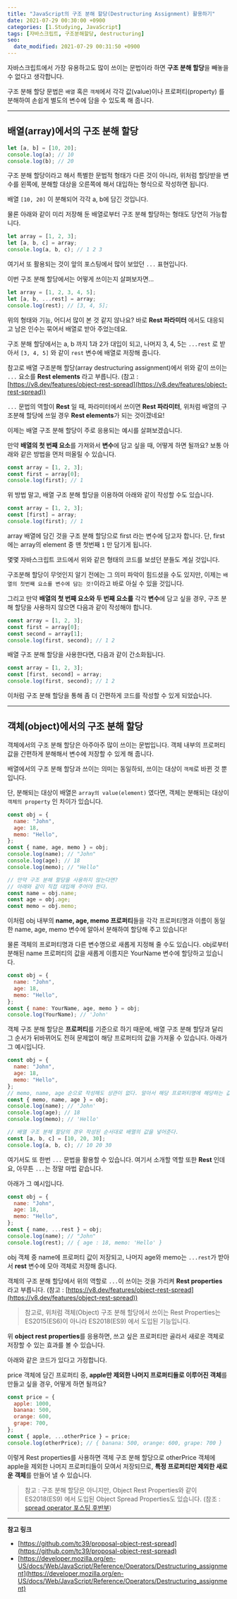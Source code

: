 ```yaml
---
title: "JavaScript의 구조 분해 할당(Destructuring Assignment) 활용하기"
date: 2021-07-29 00:30:00 +0900
categories: [1.Studying, JavaScript]
tags: [자바스크립트, 구조분해할당, destructuring]
seo:
  date_modified: 2021-07-29 00:31:50 +0900
---
```


자바스크립트에서 가장 유용하고도 많이 쓰이는 문법이라 하면 **구조 분해 할당**을 빼놓을 수 없다고 생각합니다.

구조 분해 할당 문법은 `배열` 혹은 `객체`에서 각각 값(value)이나 프로퍼티(property) 를 분해하여 손쉽게 별도의 변수에 담을 수 있도록 해 줍니다.

---

## **배열(array)에서의 구조 분해 할당**

```js
let [a, b] = [10, 20];
console.log(a); // 10
console.log(b); // 20
```

구조 분해 할당이라고 해서 특별한 문법적 형태가 다른 것이 아니라, 위처럼 할당받을 변수를 왼쪽에, 분해할 대상을 오른쪽에 해서 대입하는 형식으로 작성하면 됩니다.

배열 `[10, 20]` 이 분해되어 각각 a, b에 담긴 것입니다.

물론 아래와 같이 미리 저장해 둔 배열로부터 구조 분해 할당하는 형태도 당연히 가능합니다.

```js
let array = [1, 2, 3];
let [a, b, c] = array;
console.log(a, b, c); // 1 2 3
```

여기서 또 활용되는 것이 앞의 포스팅에서 많이 보았던 `...` 표현입니다.

이번 구조 분해 할당에서는 어떻게 쓰이는지 살펴보자면...

```js
let array = [1, 2, 3, 4, 5];
let [a, b, ...rest] = array;
console.log(rest); // [3, 4, 5];
```

위의 형태와 기능, 어디서 많이 본 것 같지 않나요? 바로 **Rest 파라미터** 에서도 대응되고 남은 인수는 묶어서 배열로 받아 주었는데요.

구조 분해 할당에서는 a, b 까지 1과 2가 대입이 되고, 나머지 3, 4, 5는 `...rest` 로 받아서 `[3, 4, 5]` 와 같이 `rest` 변수에 배열로 저장해 줍니다.

참고로 배열 구조분해 할당(array destructuring assignment)에서 위와 같이 쓰이는 `...` 요소를 **Rest elements** 라고 부릅니다. (참고 : [https://v8.dev/features/object-rest-spread](https://v8.dev/features/object-rest-spread))

`...` 문법의 역할이 **Rest** 일 때, 파라미터에서 쓰이면 **Rest 파라미터**, 위처럼 배열의 구조분해 할당에 쓰일 경우 **Rest elements**가 되는 것이겠네요!

이제는 배열 구조 분해 할당이 주로 응용되는 예시를 살펴보겠습니다.

만약 **배열의 첫 번째 요소**를 가져와서 **변수**에 담고 싶을 때, 어떻게 하면 될까요? 보통 아래와 같은 방법을 먼저 떠올릴 수 있습니다.

```js
const array = [1, 2, 3];
const first = array[0];
console.log(first); // 1
```

위 방법 말고, 배열 구조 분해 할당을 이용하여 아래와 같이 작성할 수도 있습니다.

```js
const array = [1, 2, 3];
const [first] = array;
console.log(first); // 1
```

array 배열에 담긴 것을 구조 분해 할당으로 first 라는 변수에 담고자 합니다. 단, first 에는 array의 element 중 맨 첫번째 `1` 만 담기게 됩니다.

몇몇 자바스크립트 코드에서 위와 같은 형태의 코드를 보셨던 분들도 계실 것입니다.

구조분해 할당이 무엇인지 알기 전에는 그 의미 파악이 힘드셨을 수도 있지만, 이제는 `배열의 첫번째 요소를 변수에 담는 것!`이라고 바로 아실 수 있을 것입니다.

그리고 만약 **배열의 첫 번째 요소와 두 번째 요소를** 각각 **변수**에 담고 싶을 경우, 구조 분해 할당을 사용하지 않으면 다음과 같이 작성해야 합니다.

```js
const array = [1, 2, 3];
const first = array[0];
const second = array[1];
console.log(first, second); // 1 2
```

배열 구조 분해 할당을 사용한다면, 다음과 같이 간소화됩니다.

```js
const array = [1, 2, 3];
const [first, second] = array;
console.log(first, second); // 1 2
```

이처럼 구조 분해 할당을 통해 좀 더 간편하게 코드를 작성할 수 있게 되었습니다.

---

## **객체(object)에서의 구조 분해 할당**

객체에서의 구조 분해 할당은 아주아주 많이 쓰이는 문법입니다. 객체 내부의 프로퍼티 값을 간편하게 분해해서 변수에 저장할 수 있게 해 줍니다.

배열에서의 구조 분해 할당과 쓰이는 의미는 동일하되, 쓰이는 대상이 `객체`로 바뀐 것 뿐입니다.

단, 분해되는 대상이 배열은 `array의 value(element)` 였다면, 객체는 분해되는 대상이 `객체의 property` 인 차이가 있습니다.

```js
const obj = {
  name: "John",
  age: 18,
  memo: "Hello",
};
const { name, age, memo } = obj;
console.log(name); // "John"
console.log(age); // 18
console.log(memo); // "Hello"

// 만약 구조 분해 할당을 사용하지 않는다면?
// 아래와 같이 직접 대입해 주어야 한다.
const name = obj.name;
const age = obj.age;
const memo = obj.memo;
```

이처럼 obj 내부의 **name, age, memo 프로퍼티**들을 각각 프로퍼티명과 이름이 동일한 name, age, memo 변수에 알아서 분해하여 할당해 주고 있습니다!

물론 객체의 프로퍼티명과 다른 변수명으로 새롭게 지정해 줄 수도 있습니다.
obj로부터 분해된 name 프로퍼티의 값을 새롭게 이름지은 YourName 변수에 할당하고 있습니다.

```js
const obj = {
  name: "John",
  age: 18,
  memo: "Hello",
};
const { name: YourName, age, memo } = obj;
console.log(YourName); // 'John'
```

객체 구조 분해 할당은 **프로퍼티**를 기준으로 하기 때문에, 배열 구조 분해 할당과 달리 그 순서가 뒤바뀌어도 전혀 문제없이 해당 프로퍼티의 값을 가져올 수 있습니다. 아래가 그 예시입니다.

```js
const obj = {
  name: "John",
  age: 18,
  memo: "Hello",
};
// memo, name, age 순으로 작성해도 상관이 없다. 알아서 해당 프로퍼티명에 해당하는 값을 저장한다.
const { memo, name, age } = obj;
console.log(name); // 'John'
console.log(age); // 18
console.log(memo); // 'Hello'

// 배열 구조 분해 할당의 경우 작성된 순서대로 배열의 값을 넣어준다.
const [a, b, c] = [10, 20, 30];
console.log(a, b, c); // 10 20 30
```

여기서도 또 한번 `...` 문법을 활용할 수 있습니다. 여기서 소개할 역할 또한 **Rest** 인데요, 아무튼 `...`는 정말 마법 같습니다.

아래가 그 예시입니다.

```js
const obj = {
  name: "John",
  age: 18,
  memo: "Hello",
};
const { name, ...rest } = obj;
console.log(name); // "John"
console.log(rest); // { age : 18, memo: 'Hello' }
```

obj 객체 중 name에 프로퍼티 값이 저장되고, 나머지 age와 memo는 `...rest`가 받아서 **rest** 변수에 모아 객체로 저장해 줍니다.

객체의 구조 분해 할당에서 위의 역할로 `...`이 쓰이는 것을 가리켜 **Rest properties** 라고 부릅니다. (참고 : [https://v8.dev/features/object-rest-spread](https://v8.dev/features/object-rest-spread))

> 참고로, 위처럼 객체(Object) 구조 분해 할당에서 쓰이는 Rest Properties는 ES2015(ES6)이 아니라 ES2018(ES9) 에서 도입된 기능입니다.

위 **object rest properties**를 응용하면, 쓰고 싶은 프로퍼티만 골라서 새로운 객체로 저장할 수 있는 효과를 볼 수 있습니다.

아래와 같은 코드가 있다고 가정합니다.

price 객체에 담긴 프로퍼티 중, **apple만 제외한 나머지 프로퍼티들로 이루어진 객체**를 만들고 싶을 경우, 어떻게 하면 될까요?

```js
const price = {
  apple: 1000,
  banana: 500,
  orange: 600,
  grape: 700,
};
const { apple, ...otherPrice } = price;
console.log(otherPrice); // { banana: 500, orange: 600, grape: 700 }
```

이렇게 Rest properties를 사용하면 객체 구조 분해 할당으로 otherPrice 객체에 apple을 제외한 나머지 프로퍼티들이 모여서 저장되므로, **특정 프로퍼티만 제외한 새로운 객체**를 만들어 낼 수 있습니다.

> 참고 : 구조 분해 할당은 아니지만, Object Rest Properties와 같이 ES2018(ES9) 에서 도입된 Object Spread Properties도 있습니다. (참조 : [spread operator 포스팅 후반부](https://chanhuiseok.github.io/posts/js-8/))

---

**참고 링크**

- [https://github.com/tc39/proposal-object-rest-spread](https://github.com/tc39/proposal-object-rest-spread)
- [https://developer.mozilla.org/en-US/docs/Web/JavaScript/Reference/Operators/Destructuring_assignment](https://developer.mozilla.org/en-US/docs/Web/JavaScript/Reference/Operators/Destructuring_assignment)
